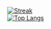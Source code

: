 <!-- ## Hi there 👋 -->
<!--
**josharnow/josharnow** is a ✨ _special_ ✨ repository because its `README.md` (this file) appears on your GitHub profile.

Here are some ideas to get you started:

- 🔭 I’m currently working on ...
- 🌱 I’m currently learning ...
- 👯 I’m looking to collaborate on ...
- 🤔 I’m looking for help with ...
- 💬 Ask me about ...
- 📫 How to reach me: ...
- 😄 Pronouns: ...
- ⚡ Fun fact: ...
-->

<!-- "By default, the stats card only shows statistics like stars, commits, and pull requests from public repositories. To show private statistics on the stats card, you should deploy your own instance using your own GitHub API token." -->

<!-- [![Stats](https://github-readme-stats.vercel.app/api?username=josharnow&count_private=true&show_icons=true&disable_animations=true&theme=dark)](https://www.josharnow.com)
<br> -->
[![Streak](https://github-readme-streak-stats.herokuapp.com/?user=josharnow&theme=dark)](https://www.josharnow.com)
<br>
[![Top Langs](https://github-readme-stats.vercel.app/api/top-langs/?username=josharnow&layout=compact&theme=dark&count_private=true)](https://www.josharnow.com)
